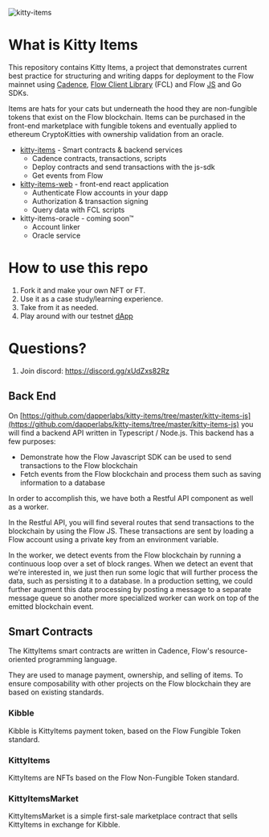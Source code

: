 ![kitty-items](https://user-images.githubusercontent.com/37638382/103047804-e0b7c080-4549-11eb-81a3-8abd8cb12809.png)

# What is Kitty Items

This repository contains Kitty Items, a project that demonstrates current best practice for structuring and writing dapps for deployment to the Flow mainnet using  [Cadence](https://github.com/onflow/cadence), [Flow Client Library](https://github.com/onflow/flow-js-sdk/tree/master/packages/fclhttps://github.com/onflow/flow-js-sdk/tree/master/packages/fcl) (FCL) and Flow [JS](https://github.com/onflow/flow-js-sdk) and Go SDKs.

Items are hats for your cats but underneath the hood they are non-fungible tokens that exist on the Flow blockchain. Items can be purchased in the front-end marketplace with fungible tokens and eventually applied to ethereum CryptoKitties with ownership validation from an oracle.

- [kitty-items](https://github.com/dapperlabs/kitty-items) - Smart contracts & backend services
    - Cadence contracts, transactions, scripts
    - Deploy contracts and send transactions with the js-sdk
    - Get events from Flow
- [kitty-items-web](https://github.com/dapperlabs/kitty-items-web) - front-end react application
    - Authenticate Flow accounts in your dapp
    - Authorization & transaction signing
    - Query data with FCL scripts
- kitty-items-oracle - coming soon:tm:
    - Account linker
    - Oracle service
    
# How to use this repo
1. Fork it and make your own NFT or FT.
2. Use it as a case study/learning experience.
3. Take from it as needed.
4. Play around with our testnet [dApp](https://fancy-water-0426.on.fleek.co/#/wip/qvvg)


# Questions?
1. Join discord: https://discord.gg/xUdZxs82Rz


## Back End

On [https://github.com/dapperlabs/kitty-items/tree/master/kitty-items-js](https://github.com/dapperlabs/kitty-items/tree/master/kitty-items-js) you will find a backend API written in Typescript / Node.js. This backend has a few purposes:

- Demonstrate how the Flow Javascript SDK can be used to send transactions to the Flow blockchain
- Fetch events from the Flow blockchain and process them such as saving information to a database

In order to accomplish this, we have both a Restful API component as well as a worker.

In the Restful API, you will find several routes that send transactions to the blockchain by using the Flow JS. These transactions are sent by loading a Flow account using a private key from an environment variable.

In the worker, we detect events from the Flow blockchain by running a continuous loop over a set of block ranges. When we detect an event that we’re interested in, we just then run some logic that will further process the data, such as persisting it to a database. In a production setting, we could further augment this data processing by posting a message to a separate message queue so another more specialized worker can work on top of the emitted blockchain event.

## Smart Contracts

The KittyItems smart contracts are written in Cadence, Flow's resource-oriented programming language.

They are used to manage payment, ownership, and selling of items. To ensure composability with other projects on the Flow blockchain they are based on existing standards.

### Kibble

Kibble is KittyItems payment token, based on the Flow Fungible Token standard.

### KittyItems

KittyItems are NFTs based on the Flow Non-Fungible Token standard.

### KittyItemsMarket

KittyItemsMarket is a simple first-sale marketplace contract that sells KittyItems in exchange for Kibble.
